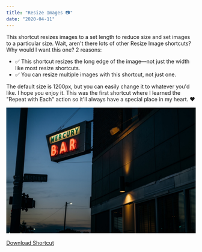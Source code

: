 ```yaml
---
title: "Resize Images 📷"
date: "2020-04-11"
---
```


This shortcut resizes images to a set length to reduce size and set images to a particular size. Wait, aren't there lots of other Resize Image shortcuts? Why would I want this one? 2 reasons:

- ✅ This shortcut resizes the long edge of the image—not just the width like most resize shortcuts.
- ✅ You can resize multiple images with this shortcut, not just one.

The default size is 1200px, but you can easily change it to whatever you'd like. I hope you enjoy it. This was the first shortcut where I learned the "Repeat with Each" action so it'll always have a special place in my heart. ❤️

![Photo of a bar in Detroit, Michigan](../images/sirishortcuts-resizeimage.jpg)

<a class="btn btn-primary" href="https://www.icloud.com/shortcuts/3a3e49de00cd4e31a118457f3605bdc4" target="_blank" rel="nofollow noopener noreferrer">Download Shortcut</a>
